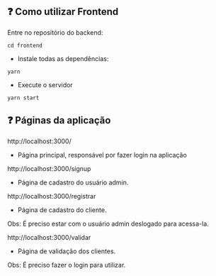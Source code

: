 ## :question: Como utilizar Frontend
 Entre no repositório do backend:
  
  ```
  cd frontend
  ```

 - Instale todas as dependências:
  
  ```
  yarn
  ```
  
  - Execute o servidor
  ```
  yarn start
  ```
  
## :question: Páginas da aplicação

http://localhost:3000/
- Página principal, responsável por fazer login na aplicação

http://localhost:3000/signup
- Página de cadastro do usuário admin.

http://localhost:3000/registrar
- Página de cadastro do cliente.

Obs: É preciso estar com o usuário admin deslogado para acessa-la.

http://localhost:3000/validar
- Página de validação dos clientes.

Obs: É preciso fazer o login para utilizar.

